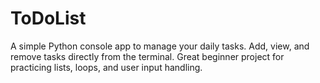 # ToDoList
A simple Python console app to manage your daily tasks. Add, view, and remove tasks directly from the terminal. Great beginner project for practicing lists, loops, and user input handling.
